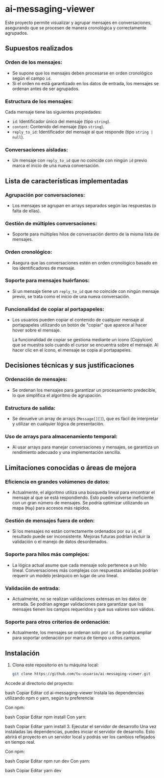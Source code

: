 # ai-messaging-viewer

Este proyecto permite visualizar y agrupar mensajes en conversaciones, asegurando que se procesen de manera cronológica y correctamente agrupados.

## Supuestos realizados

### Orden de los mensajes:
- Se supone que los mensajes deben procesarse en orden cronológico según el campo `id`. 
- Si el orden no está garantizado en los datos de entrada, los mensajes se ordenan antes de ser agrupados.

### Estructura de los mensajes:
Cada mensaje tiene las siguientes propiedades:
- `id`: Identificador único del mensaje (tipo `string`).
- `content`: Contenido del mensaje (tipo `string`).
- `reply_to_id`: Identificador del mensaje al que responde (tipo `string | null`).

### Conversaciones aisladas:
- Un mensaje con `reply_to_id` que no coincide con ningún `id` previo marca el inicio de una nueva conversación.

## Lista de características implementadas

### Agrupación por conversaciones:
- Los mensajes se agrupan en arrays separados según las respuestas (o falta de ellas).

### Gestión de múltiples conversaciones:
- Soporte para múltiples hilos de conversación dentro de la misma lista de mensajes.

### Orden cronológico:
- Asegura que las conversaciones estén en orden cronológico basado en los identificadores de mensaje.

### Soporte para mensajes huérfanos:
- Si un mensaje tiene un `reply_to_id` que no coincide con ningún mensaje previo, se trata como el inicio de una nueva conversación.

### Funcionalidad de copiar al portapapeles:
- Los usuarios pueden copiar el contenido de cualquier mensaje al portapapeles utilizando un botón de "copiar" que aparece al hacer hover sobre el mensaje.
  
  La funcionalidad de copiar se gestiona mediante un ícono (CopyIcon) que se muestra solo cuando el cursor se encuentra sobre el mensaje. Al hacer clic en el ícono, el mensaje se copia al portapapeles.


## Decisiones técnicas y sus justificaciones

### Ordenación de mensajes:
- Se ordenan los mensajes para garantizar un procesamiento predecible, lo que simplifica el algoritmo de agrupación.

### Estructura de salida:
- Se devuelve un array de arrays (`Message[][]`), que es fácil de interpretar y utilizar en cualquier lógica de presentación.

### Uso de arrays para almacenamiento temporal:
- Al usar arrays para manejar conversaciones y mensajes, se garantiza un rendimiento adecuado y una implementación sencilla.

## Limitaciones conocidas o áreas de mejora

### Eficiencia en grandes volúmenes de datos:
- Actualmente, el algoritmo utiliza una búsqueda lineal para encontrar el mensaje al que se está respondiendo. Esto puede volverse ineficiente con un gran número de mensajes. Se podría optimizar utilizando un mapa (`Map`) para accesos más rápidos.

### Gestión de mensajes fuera de orden:
- Si los mensajes no están correctamente ordenados por su `id`, el resultado puede ser inconsistente. Mejoras futuras podrían incluir la validación o el manejo de datos desordenados.

### Soporte para hilos más complejos:
- La lógica actual asume que cada mensaje solo pertenece a un hilo lineal. Conversaciones más complejas con respuestas anidadas podrían requerir un modelo jerárquico en lugar de uno lineal.

### Validación de entrada:
- Actualmente, no se realizan validaciones extensas en los datos de entrada. Se podrían agregar validaciones para garantizar que los mensajes tienen los campos requeridos y que sus valores son válidos.

### Soporte para otros criterios de ordenación:
- Actualmente, los mensajes se ordenan solo por `id`. Se podría ampliar para soportar ordenación por marca de tiempo u otros campos.

## Instalación

1. Clona este repositorio en tu máquina local:
   ```bash
   git clone https://github.com/tu-usuario/ai-messaging-viewer.git
Accede al directorio del proyecto:

bash
Copiar
Editar
cd ai-messaging-viewer
Instala las dependencias utilizando npm o yarn, según tu preferencia:

Con npm:

bash
Copiar
Editar
npm install
Con yarn:

bash
Copiar
Editar
yarn install
3. Ejecutar el servidor de desarrollo
Una vez instaladas las dependencias, puedes iniciar el servidor de desarrollo. Esto abrirá el proyecto en un servidor local y podrás ver los cambios reflejados en tiempo real.

Con npm:

bash
Copiar
Editar
npm run dev
Con yarn:

bash
Copiar
Editar
yarn dev